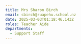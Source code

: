 ```yaml
---
title: Mrs Sharon Birch
email: sbirch@ruapehu.school.nz
date: 2025-03-03T01:18:46.143Z
roles: Teacher Aide
departments:
  - Support Staff
---
```


